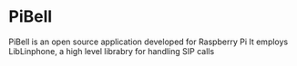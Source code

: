 # PiBell

PiBell is an open source application developed for Raspberry Pi
It employs LibLinphone, a high level librabry for handling SIP calls
